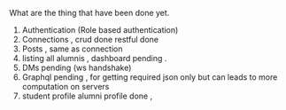 What are the thing that have been done yet.
1. Authentication (Role based authentication)
2. Connections , crud done restful done 
3. Posts , same as connection
4. listing all alumnis , dashboard pending .
5. DMs pending (ws handshake)
6. Graphql pending , for getting required json only but can leads to more computation on servers
7. student profile alumni profile done , 

